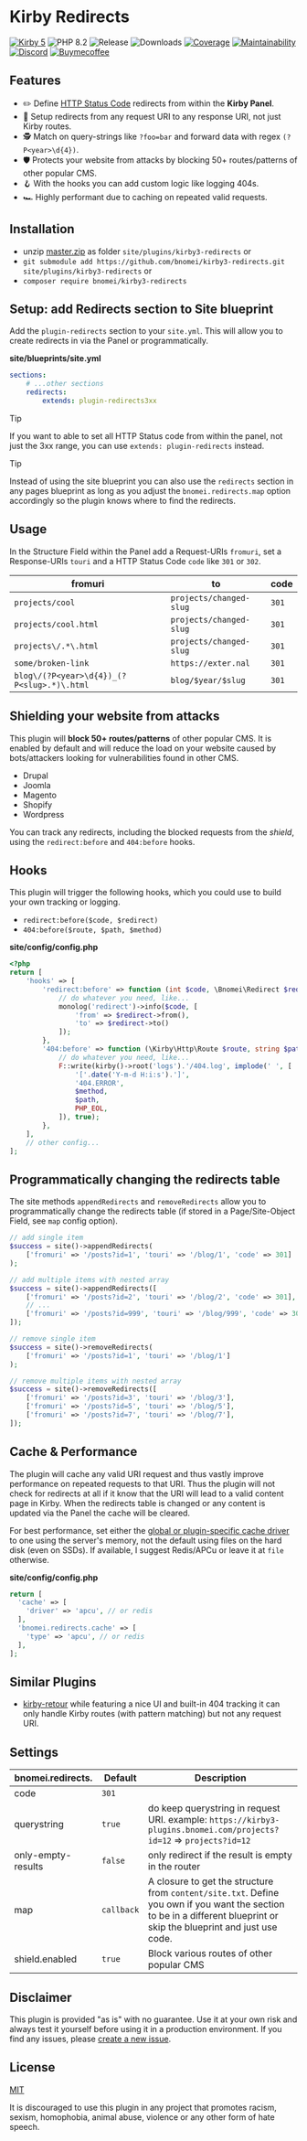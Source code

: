 # Kirby Redirects

[![Kirby 5](https://flat.badgen.net/badge/Kirby/5?color=ECC748)](https://getkirby.com)
![PHP 8.2](https://flat.badgen.net/badge/PHP/8.2?color=4E5B93&icon=php&label)
![Release](https://flat.badgen.net/packagist/v/bnomei/kirby3-redirects?color=ae81ff&icon=github&label)
![Downloads](https://flat.badgen.net/packagist/dt/bnomei/kirby3-redirects?color=272822&icon=github&label)
[![Coverage](https://flat.badgen.net/codeclimate/coverage/bnomei/kirby3-redirects?icon=codeclimate&label)](https://codeclimate.com/github/bnomei/kirby3-redirects)
[![Maintainability](https://flat.badgen.net/codeclimate/maintainability/bnomei/kirby3-redirects?icon=codeclimate&label)](https://codeclimate.com/github/bnomei/kirby3-redirects/issues)
[![Discord](https://flat.badgen.net/badge/discord/bnomei?color=7289da&icon=discord&label)](https://discordapp.com/users/bnomei)
[![Buymecoffee](https://flat.badgen.net/badge/icon/donate?icon=buymeacoffee&color=FF813F&label)](https://www.buymeacoffee.com/bnomei)

## Features

- ✏️ Define [HTTP Status Code](https://en.wikipedia.org/wiki/List_of_HTTP_status_codes#3xx_Redirection) redirects from within the **Kirby Panel**.
- 🔀 Setup redirects from any request URI to any response URI, not just Kirby routes.
- 🕵️ Match on query-strings like `?foo=bar` and forward data with regex `(?P<year>\d{4})`.
- 🛡️ Protects your website from attacks by blocking 50+ routes/patterns of other popular CMS.
- 🪝 With the hooks you can add custom logic like logging 404s.
- 🏎️ Highly performant due to caching on repeated valid requests.

## Installation

- unzip [master.zip](https://github.com/bnomei/kirby3-redirects/archive/master.zip) as folder
  `site/plugins/kirby3-redirects` or
- `git submodule add https://github.com/bnomei/kirby3-redirects.git site/plugins/kirby3-redirects` or
- `composer require bnomei/kirby3-redirects`

## Setup: add Redirects section to Site blueprint

Add the `plugin-redirects` section to your `site.yml`. This will allow you to create redirects in via the Panel or
programmatically.

**site/blueprints/site.yml**

```yaml
sections:
    # ...other sections
    redirects:
        extends: plugin-redirects3xx
```

> [!TIP]
> If you want to able to set all HTTP Status code from within the panel, not just the 3xx range, you can use
`extends: plugin-redirects` instead.

> [!TIP]
> Instead of using the site blueprint you can also use the `redirects` section in any pages blueprint as long as you
> adjust the `bnomei.redirects.map` option accordingly so the plugin knows where to find the redirects.

## Usage

In the Structure Field within the Panel add a Request-URIs `fromuri`, set a Response-URIs `touri` and a HTTP Status Code `code` like `301` or `302`.

| fromuri                                    | to                      | code  |
|--------------------------------------------|-------------------------|-------|
| `projects/cool`                            | `projects/changed-slug` | `301` |
| `projects/cool.html`                       | `projects/changed-slug` | `301` |
| `projects\/.*\.html`                       | `projects/changed-slug` | `301` |
| `some/broken-link`                         | `https://exter.nal`     | `301` |
| `blog\/(?P<year>\d{4})_(?P<slug>.*)\.html` | `blog/$year/$slug`      | `301` |

## Shielding your website from attacks

This plugin will **block 50+ routes/patterns** of other popular CMS. It is enabled by default and will reduce the load
on your website caused by bots/attackers looking for vulnerabilities found in other CMS.

- Drupal
- Joomla
- Magento
- Shopify
- Wordpress

You can track any redirects, including the blocked requests from the *shield*, using the `redirect:before` and
`404:before` hooks.

## Hooks

This plugin will trigger the following hooks, which you could use to build your own tracking or logging.

- `redirect:before($code, $redirect)`
- `404:before($route, $path, $method)`

**site/config/config.php**

```php
<?php 
return [
    'hooks' => [
        'redirect:before' => function (int $code, \Bnomei\Redirect $redirect) {
            // do whatever you need, like...
            monolog('redirect')->info($code, [
                'from' => $redirect->from(), 
                'to' => $redirect->to()
            ]);
        },
        '404:before' => function (\Kirby\Http\Route $route, string $path, string $method) {
            // do whatever you need, like...
            F::write(kirby()->root('logs').'/404.log', implode(' ', [
                '['.date('Y-m-d H:i:s').']',
                '404.ERROR',
                $method,
                $path,
                PHP_EOL,
            ]), true);
        },
    ],
    // other config...
];
```

## Programmatically changing the redirects table

The site methods `appendRedirects` and `removeRedirects` allow you to programmatically change the redirects table (if
stored in a Page/Site-Object Field, see `map` config option).

```php
// add single item
$success = site()->appendRedirects(
    ['fromuri' => '/posts?id=1', 'touri' => '/blog/1', 'code' => 301]
);

// add multiple items with nested array
$success = site()->appendRedirects([
    ['fromuri' => '/posts?id=2', 'touri' => '/blog/2', 'code' => 301],
    // ...
    ['fromuri' => '/posts?id=999', 'touri' => '/blog/999', 'code' => 301],
]);

// remove single item
$success = site()->removeRedirects(
    ['fromuri' => '/posts?id=1', 'touri' => '/blog/1']
);

// remove multiple items with nested array
$success = site()->removeRedirects([
    ['fromuri' => '/posts?id=3', 'touri' => '/blog/3'],
    ['fromuri' => '/posts?id=5', 'touri' => '/blog/5'],
    ['fromuri' => '/posts?id=7', 'touri' => '/blog/7'],
]);
```

## Cache & Performance

The plugin will cache any valid URI request and thus vastly improve performance on repeated requests to that URI. Thus
the plugin will not check for redirects at all if it know that the URI will lead to a valid content page in Kirby. When
the redirects table is changed or any content is updated via the Panel the cache will be cleared.

For best performance, set either
the [global or plugin-specific cache driver](https://getkirby.com/docs/reference/system/options/cache) to one using the
server's memory, not the default using files on the hard disk (even on SSDs). If available, I suggest Redis/APCu or
leave it at `file` otherwise.

**site/config/config.php**

```php
return [
  'cache' => [
    'driver' => 'apcu', // or redis
  ],
  'bnomei.redirects.cache' => [
    'type' => 'apcu', // or redis
  ],
];
```

## Similar Plugins

- [kirby-retour](https://github.com/distantnative/kirby-retour) while featuring a nice UI and built-in 404 tracking it
  can only handle Kirby routes (with pattern matching) but not any request URI.

## Settings

| bnomei.redirects.  | Default    | Description                                                                                                                                                            |            
|--------------------|------------|------------------------------------------------------------------------------------------------------------------------------------------------------------------------|
| code               | `301`      |                                                                                                                                                                        |
| querystring        | `true`     | do keep querystring in request URI. example: `https://kirby3-plugins.bnomei.com/projects?id=12` => `projects?id=12`                                                    |
| only-empty-results | `false`    | only redirect if the result is empty in the router                                                                                                                     |
| map                | `callback` | A closure to get the structure from `content/site.txt`. Define you own if you want the section to be in a different blueprint or skip the blueprint and just use code. |
| shield.enabled     | `true`     | Block various routes of other popular CMS                                                                                                                              |

## Disclaimer

This plugin is provided "as is" with no guarantee. Use it at your own risk and always test it yourself before using it
in a production environment. If you find any issues,
please [create a new issue](https://github.com/bnomei/kirby3-redirects/issues/new).

## License

[MIT](https://opensource.org/licenses/MIT)

It is discouraged to use this plugin in any project that promotes racism, sexism, homophobia, animal abuse, violence or
any other form of hate speech.
